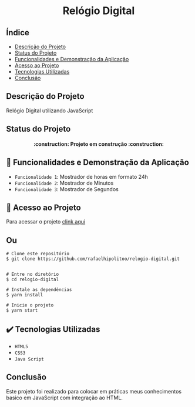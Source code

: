 <h1 align="center">Relógio Digital</h1>

## Índice 

* [Descrição do Projeto](#descrição-do-projeto)
* [Status do Projeto](#status-do-Projeto)
* [Funcionalidades e Demonstração da Aplicação](#funcionalidades-e-demonstração-da-aplicação)
* [Acesso ao Projeto](#acesso-ao-projeto)
* [Tecnologias Utilizadas](#tecnologias-utilizadas)
* [Conclusão](#conclusão)

## Descrição do Projeto
Relógio Digital utilizando JavaScript

## Status do Projeto

<h4 align="center"> 
    :construction:  Projeto em construção  :construction:
</h4>

## :hammer: Funcionalidades e Demonstração da Aplicação

- `Funcionalidade 1`: Mostrador de horas em formato 24h
- `Funcionalidade 2`: Mostrador de Minutos
- `Funcionalidade 3`: Mostrador de Segundos


## 📁 Acesso ao Projeto

Para acessar o projeto <a href="https://rafaelhipolitoo.github.io/relogio-digital/">clink aqui</a>

## Ou 

    
    # Clone este repositório
    $ git clone https://github.com/rafaelhipolitoo/relogio-digital.git


    # Entre no diretório
    $ cd relogio-digital

    # Instale as dependências
    $ yarn install

    # Inicie o projeto
    $ yarn start 


## ✔️ Tecnologias Utilizadas

- `HTML5`
- `CSS3`
- `Java Script`

## Conclusão 
Este projeto foi realizado para colocar em práticas meus conhecimentos basico em JavaScript com integração ao HTML.
